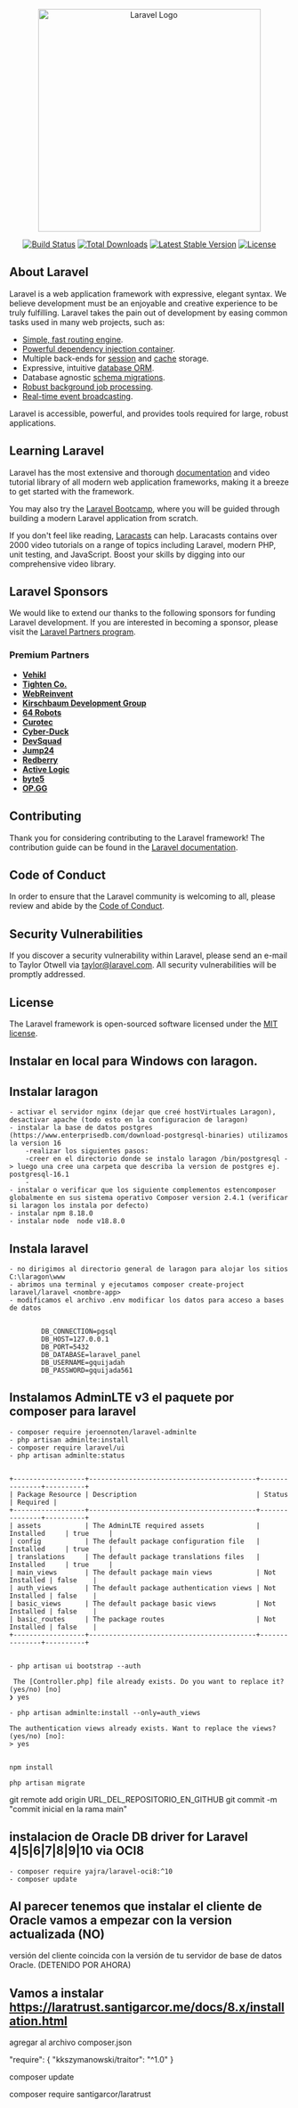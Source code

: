 <p align="center"><a href="https://laravel.com" target="_blank"><img src="https://raw.githubusercontent.com/laravel/art/master/logo-lockup/5%20SVG/2%20CMYK/1%20Full%20Color/laravel-logolockup-cmyk-red.svg" width="400" alt="Laravel Logo"></a></p>

<p align="center">
<a href="https://github.com/laravel/framework/actions"><img src="https://github.com/laravel/framework/workflows/tests/badge.svg" alt="Build Status"></a>
<a href="https://packagist.org/packages/laravel/framework"><img src="https://img.shields.io/packagist/dt/laravel/framework" alt="Total Downloads"></a>
<a href="https://packagist.org/packages/laravel/framework"><img src="https://img.shields.io/packagist/v/laravel/framework" alt="Latest Stable Version"></a>
<a href="https://packagist.org/packages/laravel/framework"><img src="https://img.shields.io/packagist/l/laravel/framework" alt="License"></a>
</p>

## About Laravel

Laravel is a web application framework with expressive, elegant syntax. We believe development must be an enjoyable and creative experience to be truly fulfilling. Laravel takes the pain out of development by easing common tasks used in many web projects, such as:

- [Simple, fast routing engine](https://laravel.com/docs/routing).
- [Powerful dependency injection container](https://laravel.com/docs/container).
- Multiple back-ends for [session](https://laravel.com/docs/session) and [cache](https://laravel.com/docs/cache) storage.
- Expressive, intuitive [database ORM](https://laravel.com/docs/eloquent).
- Database agnostic [schema migrations](https://laravel.com/docs/migrations).
- [Robust background job processing](https://laravel.com/docs/queues).
- [Real-time event broadcasting](https://laravel.com/docs/broadcasting).

Laravel is accessible, powerful, and provides tools required for large, robust applications.

## Learning Laravel

Laravel has the most extensive and thorough [documentation](https://laravel.com/docs) and video tutorial library of all modern web application frameworks, making it a breeze to get started with the framework.

You may also try the [Laravel Bootcamp](https://bootcamp.laravel.com), where you will be guided through building a modern Laravel application from scratch.

If you don't feel like reading, [Laracasts](https://laracasts.com) can help. Laracasts contains over 2000 video tutorials on a range of topics including Laravel, modern PHP, unit testing, and JavaScript. Boost your skills by digging into our comprehensive video library.

## Laravel Sponsors

We would like to extend our thanks to the following sponsors for funding Laravel development. If you are interested in becoming a sponsor, please visit the [Laravel Partners program](https://partners.laravel.com).

### Premium Partners

- **[Vehikl](https://vehikl.com/)**
- **[Tighten Co.](https://tighten.co)**
- **[WebReinvent](https://webreinvent.com/)**
- **[Kirschbaum Development Group](https://kirschbaumdevelopment.com)**
- **[64 Robots](https://64robots.com)**
- **[Curotec](https://www.curotec.com/services/technologies/laravel/)**
- **[Cyber-Duck](https://cyber-duck.co.uk)**
- **[DevSquad](https://devsquad.com/hire-laravel-developers)**
- **[Jump24](https://jump24.co.uk)**
- **[Redberry](https://redberry.international/laravel/)**
- **[Active Logic](https://activelogic.com)**
- **[byte5](https://byte5.de)**
- **[OP.GG](https://op.gg)**

## Contributing

Thank you for considering contributing to the Laravel framework! The contribution guide can be found in the [Laravel documentation](https://laravel.com/docs/contributions).

## Code of Conduct

In order to ensure that the Laravel community is welcoming to all, please review and abide by the [Code of Conduct](https://laravel.com/docs/contributions#code-of-conduct).

## Security Vulnerabilities

If you discover a security vulnerability within Laravel, please send an e-mail to Taylor Otwell via [taylor@laravel.com](mailto:taylor@laravel.com). All security vulnerabilities will be promptly addressed.

## License

The Laravel framework is open-sourced software licensed under the [MIT license](https://opensource.org/licenses/MIT).


## Instalar en local para Windows con laragon.
## Instalar laragon 
  
    - activar el servidor nginx (dejar que creé hostVirtuales Laragon), desactivar apache (todo esto en la configuracion de laragon)
    - instalar la base de datos postgres (https://www.enterprisedb.com/download-postgresql-binaries) utilizamos la version 16
        -realizar los siguientes pasos:
        -creer en el directorio donde se instalo laragon /bin/postgresql -> luego una cree una carpeta que describa la version de postgres ej. postgresql-16.1
        -
    - instalar o verificar que los siguiente complementos estencomposer globalmente en sus sistema operativo Composer version 2.4.1 (verificar si laragon los instala por defecto)
    - instalar npm 8.18.0
    - instalar node  node v18.8.0

## Instala laravel
    - no dirigimos al directorio general de laragon para alojar los sitios C:\laragon\www
    - abrimos una terminal y ejecutamos composer create-project laravel/laravel <nombre-app>
    - modificamos el archivo .env modificar los datos para acceso a bases de datos


            DB_CONNECTION=pgsql
            DB_HOST=127.0.0.1
            DB_PORT=5432
            DB_DATABASE=laravel_panel
            DB_USERNAME=gquijadah
            DB_PASSWORD=gquijada561

## Instalamos AdminLTE v3 el paquete por composer para laravel 
    
    - composer require jeroennoten/laravel-adminlte
    - php artisan adminlte:install
    - composer require laravel/ui
    - php artisan adminlte:status

    
    +------------------+------------------------------------------+---------------+----------+
    | Package Resource | Description                              | Status        | Required |
    +------------------+------------------------------------------+---------------+----------+
    | assets           | The AdminLTE required assets             | Installed     | true     |
    | config           | The default package configuration file   | Installed     | true     |
    | translations     | The default package translations files   | Installed     | true     |
    | main_views       | The default package main views           | Not Installed | false    |
    | auth_views       | The default package authentication views | Not Installed | false    |
    | basic_views      | The default package basic views          | Not Installed | false    |
    | basic_routes     | The package routes                       | Not Installed | false    |
    +------------------+------------------------------------------+---------------+----------+


    - php artisan ui bootstrap --auth

     The [Controller.php] file already exists. Do you want to replace it? (yes/no) [no]
    ❯ yes

    - php artisan adminlte:install --only=auth_views

    The authentication views already exists. Want to replace the views? (yes/no) [no]:
    > yes


    npm install

    php artisan migrate

git remote add origin URL_DEL_REPOSITORIO_EN_GITHUB
git commit -m "commit inicial en la rama main"



## instalacion de Oracle DB driver for Laravel 4|5|6|7|8|9|10 via OCI8

    - composer require yajra/laravel-oci8:^10
    - composer update

## Al parecer tenemos que instalar el cliente de Oracle vamos a empezar con la version actualizada (NO)

 versión del cliente coincida con la versión de tu servidor de base de datos Oracle. (DETENIDO POR AHORA)

## Vamos a instalar https://laratrust.santigarcor.me/docs/8.x/installation.html
 agregar al archivo composer.json

"require": {
    "kkszymanowski/traitor": "^1.0"
}

composer update

composer require santigarcor/laratrust



